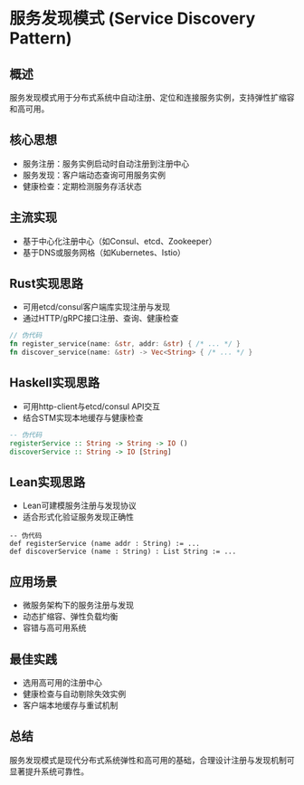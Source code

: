# 服务发现模式 (Service Discovery Pattern)

## 概述

服务发现模式用于分布式系统中自动注册、定位和连接服务实例，支持弹性扩缩容和高可用。

## 核心思想

- 服务注册：服务实例启动时自动注册到注册中心
- 服务发现：客户端动态查询可用服务实例
- 健康检查：定期检测服务存活状态

## 主流实现

- 基于中心化注册中心（如Consul、etcd、Zookeeper）
- 基于DNS或服务网格（如Kubernetes、Istio）

## Rust实现思路

- 可用etcd/consul客户端库实现注册与发现
- 通过HTTP/gRPC接口注册、查询、健康检查

```rust
// 伪代码
fn register_service(name: &str, addr: &str) { /* ... */ }
fn discover_service(name: &str) -> Vec<String> { /* ... */ }
```

## Haskell实现思路

- 可用http-client与etcd/consul API交互
- 结合STM实现本地缓存与健康检查

```haskell
-- 伪代码
registerService :: String -> String -> IO ()
discoverService :: String -> IO [String]
```

## Lean实现思路

- Lean可建模服务注册与发现协议
- 适合形式化验证服务发现正确性

```lean
-- 伪代码
def registerService (name addr : String) := ...
def discoverService (name : String) : List String := ...
```

## 应用场景

- 微服务架构下的服务注册与发现
- 动态扩缩容、弹性负载均衡
- 容错与高可用系统

## 最佳实践

- 选用高可用的注册中心
- 健康检查与自动剔除失效实例
- 客户端本地缓存与重试机制

## 总结

服务发现模式是现代分布式系统弹性和高可用的基础，合理设计注册与发现机制可显著提升系统可靠性。
